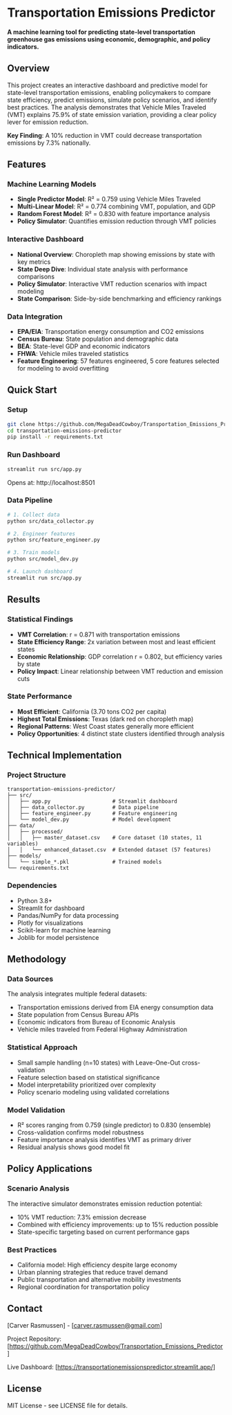 # Transportation Emissions Predictor

**A machine learning tool for predicting state-level transportation greenhouse gas emissions using economic, demographic, and policy indicators.**

## Overview

This project creates an interactive dashboard and predictive model for state-level transportation emissions, enabling policymakers to compare state efficiency, predict emissions, simulate policy scenarios, and identify best practices. The analysis demonstrates that Vehicle Miles Traveled (VMT) explains 75.9% of state emission variation, providing a clear policy lever for emission reduction.

**Key Finding**: A 10% reduction in VMT could decrease transportation emissions by 7.3% nationally.

## Features

### Machine Learning Models
- **Single Predictor Model**: R² = 0.759 using Vehicle Miles Traveled
- **Multi-Linear Model**: R² = 0.774 combining VMT, population, and GDP
- **Random Forest Model**: R² = 0.830 with feature importance analysis
- **Policy Simulator**: Quantifies emission reduction through VMT policies

### Interactive Dashboard
- **National Overview**: Choropleth map showing emissions by state with key metrics
- **State Deep Dive**: Individual state analysis with performance comparisons
- **Policy Simulator**: Interactive VMT reduction scenarios with impact modeling
- **State Comparison**: Side-by-side benchmarking and efficiency rankings

### Data Integration
- **EPA/EIA**: Transportation energy consumption and CO2 emissions
- **Census Bureau**: State population and demographic data
- **BEA**: State-level GDP and economic indicators
- **FHWA**: Vehicle miles traveled statistics
- **Feature Engineering**: 57 features engineered, 5 core features selected for modeling to avoid overfitting
## Quick Start

### Setup
```bash
git clone https://github.com/MegaDeadCowboy/Transportation_Emissions_Predictor.git
cd transportation-emissions-predictor
pip install -r requirements.txt
```

### Run Dashboard
```bash
streamlit run src/app.py
```
Opens at: http://localhost:8501

### Data Pipeline
```bash
# 1. Collect data
python src/data_collector.py

# 2. Engineer features  
python src/feature_engineer.py

# 3. Train models
python src/model_dev.py

# 4. Launch dashboard
streamlit run src/app.py
```

## Results

### Statistical Findings
- **VMT Correlation**: r = 0.871 with transportation emissions
- **State Efficiency Range**: 2x variation between most and least efficient states
- **Economic Relationship**: GDP correlation r = 0.802, but efficiency varies by state
- **Policy Impact**: Linear relationship between VMT reduction and emission cuts

### State Performance
- **Most Efficient**: California (3.70 tons CO2 per capita)
- **Highest Total Emissions**: Texas (dark red on choropleth map)
- **Regional Patterns**: West Coast states generally more efficient
- **Policy Opportunities**: 4 distinct state clusters identified through analysis

## Technical Implementation

### Project Structure
```
transportation-emissions-predictor/
├── src/
│   ├── app.py                    # Streamlit dashboard
│   ├── data_collector.py         # Data pipeline
│   ├── feature_engineer.py       # Feature engineering
│   └── model_dev.py              # Model development
├── data/
│   ├── processed/
│   │   ├── master_dataset.csv    # Core dataset (10 states, 11 variables)
│   │   └── enhanced_dataset.csv  # Extended dataset (57 features)
├── models/
│   └── simple_*.pkl              # Trained models
└── requirements.txt
```

### Dependencies
- Python 3.8+
- Streamlit for dashboard
- Pandas/NumPy for data processing
- Plotly for visualizations
- Scikit-learn for machine learning
- Joblib for model persistence

## Methodology

### Data Sources
The analysis integrates multiple federal datasets:
- Transportation emissions derived from EIA energy consumption data
- State population from Census Bureau APIs
- Economic indicators from Bureau of Economic Analysis
- Vehicle miles traveled from Federal Highway Administration

### Statistical Approach
- Small sample handling (n=10 states) with Leave-One-Out cross-validation
- Feature selection based on statistical significance
- Model interpretability prioritized over complexity
- Policy scenario modeling using validated correlations

### Model Validation
- R² scores ranging from 0.759 (single predictor) to 0.830 (ensemble)
- Cross-validation confirms model robustness
- Feature importance analysis identifies VMT as primary driver
- Residual analysis shows good model fit

## Policy Applications

### Scenario Analysis
The interactive simulator demonstrates emission reduction potential:
- 10% VMT reduction: 7.3% emission decrease
- Combined with efficiency improvements: up to 15% reduction possible
- State-specific targeting based on current performance gaps

### Best Practices
- California model: High efficiency despite large economy
- Urban planning strategies that reduce travel demand
- Public transportation and alternative mobility investments
- Regional coordination for transportation policy

## Contact

[Carver Rasmussen] - [carver.rasmussen@gmail.com]

Project Repository: [https://github.com/MegaDeadCowboy/Transportation_Emissions_Predictor]

Live Dashboard: [https://transportationemissionspredictor.streamlit.app/]

## License

MIT License - see LICENSE file for details.